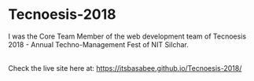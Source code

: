 # Tecnoesis-2018

I was the Core Team Member of the web development team of Tecnoesis 2018 - Annual Techno-Management Fest of NIT Silchar. 


<br> Check the live site here at: https://itsbasabee.github.io/Tecnoesis-2018/ <br>


